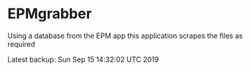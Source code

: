 # EPMgrabber
Using a database from the EPM app this application scrapes the files as required


Latest backup: Sun Sep 15 14:32:02 UTC 2019
